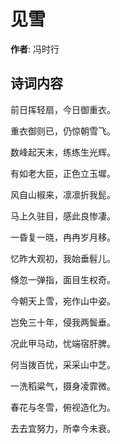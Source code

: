 # 见雪

**作者**: 冯时行

## 诗词内容

前日挥轻扇，今日御重衣。

重衣御则已，仍惊朝雪飞。

数峰起天末，练练生光辉。

有如老大臣，正色立玉墀。

风自山椒来，凛凛折我髭。

马上久驻目，感此良惨凄。

一昏复一晓，冉冉岁月移。

忆昨大观初，我始垂髫儿。

倏忽一弹指，面目生权奇。

今朝天上雪，宛作山中姿。

岂免三十年，侵我两鬓垂。

况此甲马动，忧端宿肝脾。

何当拨百忧，采采山中芝。

一洗稻粱气，摄身凌霏微。

春花与冬雪，俯视造化为。

去去宜努力，所幸今未衰。

